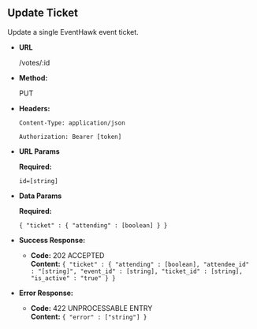 **Update Ticket**
----
  Update a single EventHawk event ticket.

* **URL**

  /votes/:id

* **Method:**
  
  PUT

* **Headers:**

  `Content-Type: application/json`

  `Authorization: Bearer [token]`

*  **URL Params**

   **Required:**
    
   `id=[string]`
 
* **Data Params**

   **Required:**
 
   `{ "ticket" : { "attending" : [boolean] } }`

* **Success Response:**

  * **Code:** 202 ACCEPTED <br />
    **Content:** `{ "ticket" : { "attending" : [boolean], "attendee_id" : "[string]", "event_id" : [string], "ticket_id" : [string], "is_active" : "true" } }`
 
* **Error Response:**

  * **Code:** 422 UNPROCESSABLE ENTRY <br />
    **Content:** `{ "error" : ["string"] }`
